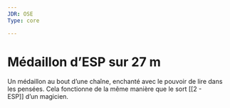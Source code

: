 ```yaml
---
JDR: OSE
Type: core

---
```

# Médaillon d’ESP sur 27 m

Un médaillon au bout d’une chaîne, enchanté avec le pouvoir de lire dans les pensées. Cela fonctionne de la même manière que le sort [[2 - ESP]] d’un magicien.